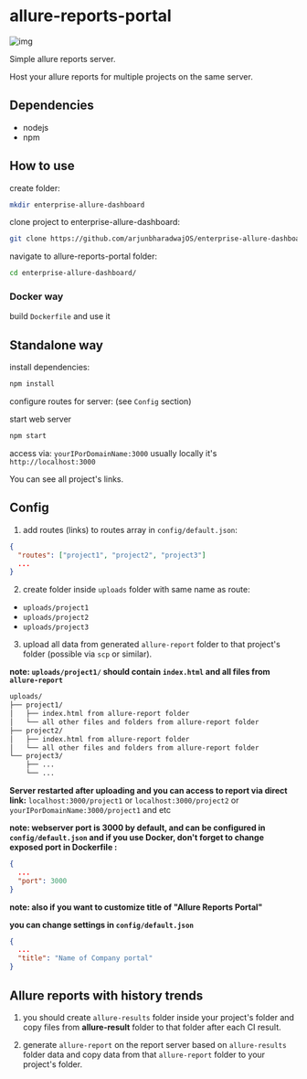 # allure-reports-portal

![img](![image](https://github.com/user-attachments/assets/832f2bf0-adaf-40e4-9ef0-0f8f287f7563))

Simple allure reports server.

Host your allure reports for multiple projects on the same server.

## Dependencies

- nodejs
- npm

## How to use

create folder:

```bash
mkdir enterprise-allure-dashboard
```

clone project to enterprise-allure-dashboard:

```bash
git clone https://github.com/arjunbharadwajOS/enterprise-allure-dashboard.git
```

navigate to allure-reports-portal folder:

```bash
cd enterprise-allure-dashboard/
```

### Docker way

build `Dockerfile` and use it

## Standalone way

install dependencies:

```bash
npm install
```

configure routes for server: (see `Config` section)

start web server

```bash
npm start
```

access via: `yourIPorDomainName:3000` usually locally it's `http://localhost:3000`

You can see all project's links.

## Config

1. add routes (links) to routes array in `config/default.json`:

```json
{
  "routes": ["project1", "project2", "project3"]
  ...
}
```

2. create folder inside `uploads` folder with same name as route:

- `uploads/project1`
- `uploads/project2`
- `uploads/project3`

3. upload all data from generated `allure-report` folder to that project's folder (possible via `scp` or similar).

**note: `uploads/project1/` should contain `index.html` and all files from `allure-report`**

```txt
uploads/
├── project1/
│   ├── index.html from allure-report folder
│   └── all other files and folders from allure-report folder
├── project2/
│   ├── index.html from allure-report folder
│   └── all other files and folders from allure-report folder
└── project3/
    ├── ...
    └── ...
```

**Server restarted after uploading and you can access to report via direct link:** `localhost:3000/project1` or `localhost:3000/project2` or `yourIPorDomainName:3000/project1` and etc

**note: webserver port is 3000 by default, and can be configured in `config/default.json` and if you use Docker, don't forget to change exposed port in Dockerfile  :**

```json
{
  ...
  "port": 3000
}
```

**note: also if you want to customize title of "Allure Reports Portal"**


**you can change settings in `config/default.json`**

```json
{
  ...
  "title": "Name of Company portal"
}
```

## Allure reports with history trends

1. you should create `allure-results` folder inside your project's folder and copy files from **allure-result** folder to that folder after each CI result.

2. generate `allure-report` on the report server based on `allure-results` folder data and copy data from that `allure-report` folder to your project's folder.
